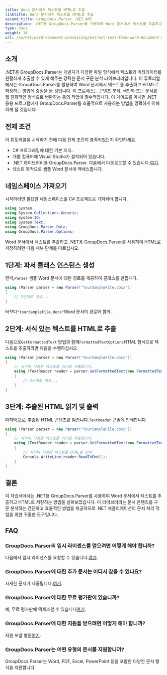 ```yaml
---
title: Word 문서에서 텍스트를 HTML로 추출
linktitle: Word 문서에서 텍스트를 HTML로 추출
second_title: GroupDocs.Parser .NET API
description: .NET용 GroupDocs.Parser를 사용하여 Word 문서에서 텍스트를 추출하고 HTML로 저장하는 방법을 알아보세요. 코드 예제가 포함된 단계별 튜토리얼입니다.
type: docs
weight: 16
url: /ko/net/word-document-processing/extract-text-from-word-document-as-html/
---
```

## 소개
.NET용 GroupDocs.Parser는 개발자가 다양한 파일 형식에서 텍스트와 메타데이터를 원활하게 추출할 수 있게 해주는 강력한 문서 구문 분석 라이브러리입니다. 이 튜토리얼에서는 GroupDocs.Parser를 활용하여 Word 문서에서 텍스트를 추출하고 HTML로 저장하는 방법에 중점을 둘 것입니다. 이 프로세스는 콘텐츠 분석, 색인화 또는 문서를 웹 친화적인 형식으로 변환하는 등의 작업에 필수적입니다. 이 가이드를 마치면 .NET 응용 프로그램에서 GroupDocs.Parser를 효율적으로 사용하는 방법을 명확하게 이해하게 될 것입니다.
## 전제 조건
이 튜토리얼을 시작하기 전에 다음 전제 조건이 충족되었는지 확인하세요.
- C# 프로그래밍에 대한 기본 지식.
- 개발 컴퓨터에 Visual Studio가 설치되어 있습니다.
-  .NET 라이브러리용 GroupDocs.Parser. 다음에서 다운로드할 수 있습니다.[여기](https://releases.groupdocs.com/parser/net/).
- 테스트 목적으로 샘플 Word 문서에 액세스합니다.
## 네임스페이스 가져오기
시작하려면 필요한 네임스페이스를 C# 프로젝트로 가져와야 합니다.
```csharp
using System;
using System.Collections.Generic;
using System.IO;
using System.Text;
using GroupDocs.Parser.Data;
using GroupDocs.Parser.Options;
```
Word 문서에서 텍스트를 추출하고 .NET용 GroupDocs.Parser를 사용하여 HTML로 저장하려면 다음 세부 단계를 따르십시오.
## 1단계: 파서 클래스 인스턴스 생성
 먼저,`Parser` 샘플 Word 문서에 대한 경로를 제공하여 클래스를 만듭니다.
```csharp
using (Parser parser = new Parser("YourSampleFile.docx"))
{
    // 2단계로 계속...
}
```
 바꾸다`"YourSampleFile.docx"`Word 문서의 경로와 함께.
## 2단계: 서식 있는 텍스트를 HTML로 추출
 다음으로`GetFormattedText` 방법과 함께`FormattedTextOptions`HTML 형식으로 텍스트를 추출하려면 다음을 수행하십시오.
```csharp
using (Parser parser = new Parser("YourSampleFile.docx"))
{
    // 서식이 지정된 텍스트를 리더로 추출합니다.
    using (TextReader reader = parser.GetFormattedText(new FormattedTextOptions(FormattedTextMode.Html)))
    {
        // 3단계로 계속...
    }
}
```
## 3단계: 추출된 HTML 읽기 및 출력
 마지막으로, 추출된 HTML 콘텐츠를 읽습니다.`TextReader` 콘솔에 인쇄합니다.
```csharp
using (Parser parser = new Parser("YourSampleFile.docx"))
{
    // 서식이 지정된 텍스트를 리더로 추출합니다.
    using (TextReader reader = parser.GetFormattedText(new FormattedTextOptions(FormattedTextMode.Html)))
    {
        // 서식이 지정된 텍스트를 HTML로 인쇄
        Console.WriteLine(reader.ReadToEnd());
    }
}
```
## 결론
이 자습서에서는 .NET용 GroupDocs.Parser를 사용하여 Word 문서에서 텍스트를 추출하고 HTML로 저장하는 방법을 살펴보았습니다. 이 라이브러리는 문서 콘텐츠를 구문 분석하는 간단하고 효율적인 방법을 제공하므로 .NET 애플리케이션의 문서 처리 작업을 위한 귀중한 도구입니다.

## FAQ
### GroupDocs.Parser의 임시 라이센스를 얻으려면 어떻게 해야 합니까?
 다음에서 임시 라이센스를 요청할 수 있습니다.[여기](https://purchase.groupdocs.com/temporary-license/).
### GroupDocs.Parser에 대한 추가 문서는 어디서 찾을 수 있나요?
 자세한 문서가 제공됩니다.[여기](https://reference.groupdocs.com/parser/net/).
### GroupDocs.Parser에 대한 무료 평가판이 있습니까?
 예, 무료 평가판에 액세스할 수 있습니다[여기](https://releases.groupdocs.com/).
### GroupDocs.Parser에 대한 지원을 받으려면 어떻게 해야 합니까?
 지원 포럼 방문[여기](https://forum.groupdocs.com/c/parser/17).
### GroupDocs.Parser는 어떤 유형의 문서를 지원합니까?
GroupDocs.Parser는 Word, PDF, Excel, PowerPoint 등을 포함한 다양한 문서 형식을 지원합니다.